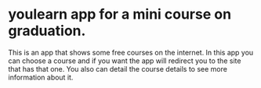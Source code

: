 # youlearn app for a mini course on graduation.
This is an app that shows some free courses on the internet. In this app you can choose a course and if you want the app will redirect you to the site that has that one. You also can detail the course details to see more information about it.
